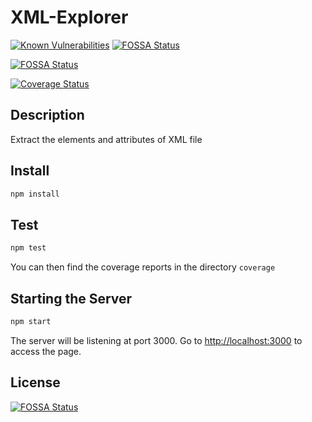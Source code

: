 # XML-Explorer

[![Known Vulnerabilities](https://snyk.io/test/github/ocinpp/XML-Explorer/badge.svg?targetFile=package.json)](https://snyk.io/test/github/ocinpp/XML-Explorer?targetFile=package.json)
[![FOSSA Status](https://app.fossa.io/api/projects/git%2Bgithub.com%2Focinpp%2FXML-Explorer.svg?type=shield)](https://app.fossa.io/projects/git%2Bgithub.com%2Focinpp%2FXML-Explorer?ref=badge_shield)

[![FOSSA Status](https://app.fossa.com/api/projects/git%2Bgithub.com%2Focinpp%2FXML-Explorer.svg?type=shield)](https://app.fossa.com/projects/git%2Bgithub.com%2Focinpp%2FXML-Explorer?ref=badge_shield)

[![Coverage Status](https://coveralls.io/repos/github/ocinpp/XML-Explorer/badge.svg?branch=master)](https://coveralls.io/github/ocinpp/XML-Explorer?branch=master)

## Description

Extract the elements and attributes of XML file

## Install

```bash
npm install
```

## Test

```bash
npm test
```

You can then find the coverage reports in the directory `coverage`

## Starting the Server

```bash
npm start
```

The server will be listening at port 3000. Go to [http://localhost:3000](http://localhost:3000) to access the page.


## License
[![FOSSA Status](https://app.fossa.io/api/projects/git%2Bgithub.com%2Focinpp%2FXML-Explorer.svg?type=large)](https://app.fossa.io/projects/git%2Bgithub.com%2Focinpp%2FXML-Explorer?ref=badge_large)